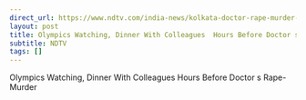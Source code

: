 ```yaml
---
direct_url: https://www.ndtv.com/india-news/kolkata-doctor-rape-murder-rg-kar-medical-college-and-hospital-hours-before-rape-murder-kolkata-doctor-called-up-mother-told-her-to-eat-6319889
layout: post
title: Olympics Watching, Dinner With Colleagues  Hours Before Doctor s Rape-Murder
subtitle: NDTV
tags: []
---
```


Olympics Watching, Dinner With Colleagues  Hours Before Doctor s Rape-Murder
